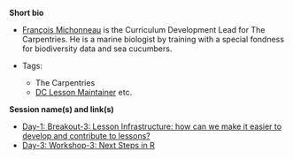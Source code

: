 **Short bio**

- [François Michonneau](https://francoismichonneau.net) is the Curriculum Development Lead for The Carpentries. He is a marine biologist by training with a special fondness for biodiversity data and sea cucumbers.

- Tags: 
   - The Carpentries
   - [DC Lesson Maintainer](http://www.datacarpentry.org/lessons/) etc. 
 
**Session name(s) and link(s)**

- [Day-1: Breakout-3: Lesson Infrastructure: how can we make it easier to develop and contribute to lessons?](https://github.com/carpentries/carpentrycon/blob/master/Sessions/2018-05-30/06-Breakout-3-Lesson-Infrastructure/Abstract.md)
- [Day-3: Workshop-3: Next Steps in R](https://github.com/carpentries/carpentrycon/blob/master/Sessions/2018-06-01/04-Workshop-4-Next-Steps-R/Abstract.md)

